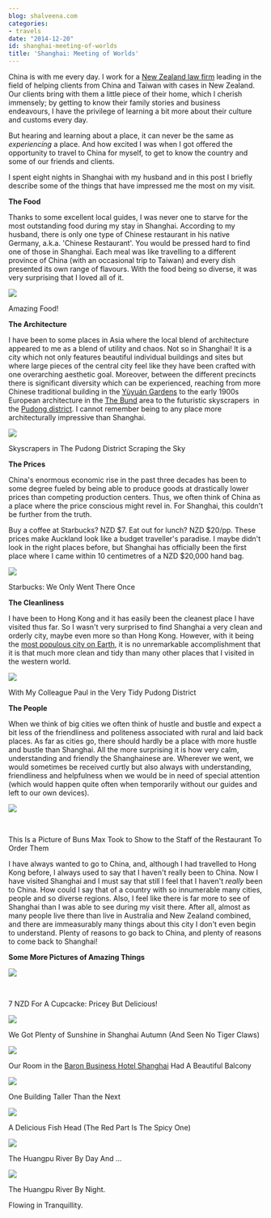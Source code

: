 ```yaml
---
blog: shalveena.com
categories:
- travels
date: "2014-12-20"
id: shanghai-meeting-of-worlds
title: 'Shanghai: Meeting of Worlds'
---
```


China is with me every day. I work for a [New Zealand law firm](http://www.prestigelawyers.kiwi/) leading in the field of helping clients from China and Taiwan with cases in New Zealand. Our clients bring with them a little piece of their home, which I cherish immensely; by getting to know their family stories and business endeavours, I have the privilege of learning a bit more about their culture and customs every day.

But hearing and learning about a place, it can never be the same as _experiencing_ a place. And how excited I was when I got offered the opportunity to travel to China for myself, to get to know the country and some of our friends and clients.

I spent eight nights in Shanghai with my husband and in this post I briefly describe some of the things that have impressed me the most on my visit.

**The Food**

Thanks to some excellent local guides, I was never one to starve for the most outstanding food during my stay in Shanghai. According to my husband, there is only one type of Chinese restaurant in his native Germany, a.k.a. 'Chinese Restaurant'. You would be pressed hard to find one of those in Shanghai. Each meal was like travelling to a different province of China (with an occasional trip to Taiwan) and every dish presented its own range of flavours. With the food being so diverse, it was very surprising that I loved all of it.

[![](images/88bcd-img_3980.jpg)](https://shalveena.files.wordpress.com/2014/12/88bcd-img_3980.jpg)

Amazing Food!

**The Architecture**

I have been to some places in Asia where the local blend of architecture appeared to me as a blend of utility and chaos. Not so in Shanghai! It is a city which not only features beautiful individual buildings and sites but where large pieces of the central city feel like they have been crafted with one overarching aesthetic goal. Moreover, between the different precincts there is significant diversity which can be experienced, reaching from more Chinese traditional building in the [Yùyuán Gardens](http://en.wikipedia.org/wiki/Yu_Garden) to the early 1900s European architecture in the [The Bund](http://en.wikipedia.org/wiki/The_Bund) area to the futuristic skyscrapers  in the [Pudong district](http://en.wikipedia.org/wiki/Pudong). I cannot remember being to any place more architecturally impressive than Shanghai.

[![](images/7fc3b-img_4284.jpg)](https://shalveena.files.wordpress.com/2014/12/7fc3b-img_4284.jpg)

Skyscrapers in The Pudong District Scraping the Sky

**The Prices**

China's enormous economic rise in the past three decades has been to some degree fueled by being able to produce goods at drastically lower prices than competing production centers. Thus, we often think of China as a place where the price conscious might revel in. For Shanghai, this couldn't be further from the truth.

Buy a coffee at Starbucks? NZD $7. Eat out for lunch? NZD $20/pp. These prices make Auckland look like a budget traveller's paradise. I maybe didn't look in the right places before, but Shanghai has officially been the first place where I came within 10 centimetres of a NZD $20,000 hand bag.

[![](images/c6557-img_3782.jpg)](https://shalveena.files.wordpress.com/2014/12/c6557-img_3782.jpg)

Starbucks: We Only Went There Once

**The Cleanliness**

I have been to Hong Kong and it has easily been the cleanest place I have visited thus far. So I wasn't very surprised to find Shanghai a very clean and orderly city, maybe even more so than Hong Kong. However, with it being the [most populous city on Earth](http://en.wikipedia.org/wiki/List_of_cities_proper_by_population), it is no unremarkable accomplishment that it is that much more clean and tidy than many other places that I visited in the western world.

[![](images/b7013-img_3927.jpg)](https://shalveena.files.wordpress.com/2014/12/b7013-img_3927.jpg)

With My Colleague Paul in the Very Tidy Pudong District

**The People**

When we think of big cities we often think of hustle and bustle and expect a bit less of the friendliness and politeness associated with rural and laid back places. As far as cities go, there should hardly be a place with more hustle and bustle than Shanghai. All the more surprising it is how very calm, understanding and friendly the Shanghainese are. Wherever we went, we would sometimes be received curtly but also always with understanding, friendliness and helpfulness when we would be in need of special attention (which would happen quite often when temporarily without our guides and left to our own devices).

[![](images/4ca51-img_3839.jpg)](https://shalveena.files.wordpress.com/2014/12/4ca51-img_3839.jpg)

 

This Is a Picture of Buns Max Took to Show to the Staff of the Restaurant To Order Them

I have always wanted to go to China, and, although I had travelled to Hong Kong before, I always used to say that I haven't really been to China. Now I have visited Shanghai and I must say that still I feel that I haven't _really_ been to China. How could I say that of a country with so innumerable many cities, people and so diverse regions. Also, I feel like there is far more to see of Shanghai than I was able to see during my visit there. After all, almost as many people live there than live in Australia and New Zealand combined, and there are immeasurably many things about this city I don't even begin to understand. Plenty of reasons to go back to China, and plenty of reasons to come back to Shanghai!

**Some More Pictures of Amazing Things**

[![](images/a03bf-img_4054.jpg)](https://shalveena.files.wordpress.com/2014/12/a03bf-img_4054.jpg)

 

7 NZD For A Cupcacke: Pricey But Delicious!

[![](images/928ef-img_3806.jpg)](https://shalveena.files.wordpress.com/2014/12/928ef-img_3806.jpg)

We Got Plenty of Sunshine in Shanghai Autumn (And Seen No Tiger Claws)

[![](images/983a8-img_3786.jpg)](https://shalveena.files.wordpress.com/2014/12/983a8-img_3786.jpg)

Our Room in the [Baron Business Hotel Shanghai](http://www.baronbusinesshotel.com/the-bund-shanghai.htm) Had A Beautiful Balcony

[![](images/bc7d9-img_4210.jpg)](https://shalveena.files.wordpress.com/2014/12/bc7d9-img_4210.jpg)

One Building Taller Than the Next

[![](images/06ca0-img_4270.jpg)](https://shalveena.files.wordpress.com/2014/12/06ca0-img_4270.jpg)

A Delicious Fish Head (The Red Part Is The Spicy One)

[![](images/e8b6e-img_4365.jpg)](https://shalveena.files.wordpress.com/2014/12/e8b6e-img_4365.jpg)

The Huangpu River By Day And ...

[![](images/912ae-img_4316.jpg)](https://shalveena.files.wordpress.com/2014/12/912ae-img_4316.jpg)

The Huangpu River By Night.

Flowing in Tranquillity.
